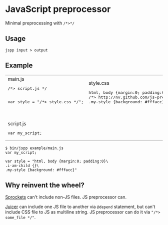 JavaScript preprocessor
===============
Minimal preprocessing with `/*>*/`


Usage
----
`jspp input > output`

Example
----
<table><tr>
<td>main.js
<pre>/*> script.js */

var style = "/*> style.css */";</pre></td>
<td>style.css
<pre>html, body {margin:0; padding:0}
/*> http://nv.github.com/js-preprocessor/example/style-child.css */
.my-style {background: #fffacc}
</pre></td>
<td><br/>style-child.css
<pre>.i-am-child {}
</pre></td>
</tr><tr>
<td><br/>script.js
<pre>var my_script;</pre></td>
</tr></table>

    $ bin/jspp example/main.js
    var my_script;
    
    var style = "html, body {margin:0; padding:0}\
    .i-am-child {}\
    .my-style {background: #fffacc}"


Why reinvent the wheel?
----
[Sprockets](http://github.com/sstephenson/sprockets) can't include non-JS files.
JS preprocessor can.

[Juicer](http://github.com/cjohansen/juicer) can include one JS file to another via
`@depend` statement, but can't include CSS file to JS as multiline string. 
JS preprocessor can do it via `"/*> some_file */"`.
